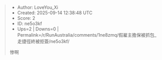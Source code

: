 > - Author: LoveYou_Xi
> - Created: 2025-09-14 12:38:48 UTC
> - Score: 2
> - ID: ne5o3kf
> - Ups=2 | Downs=0 | Permalink=/r/RunAustralia/comments/1ne8zmq/假雇主擔保被抓包_走捷徑終被拒簽/ne5o3kf/
>
> 惨啊
